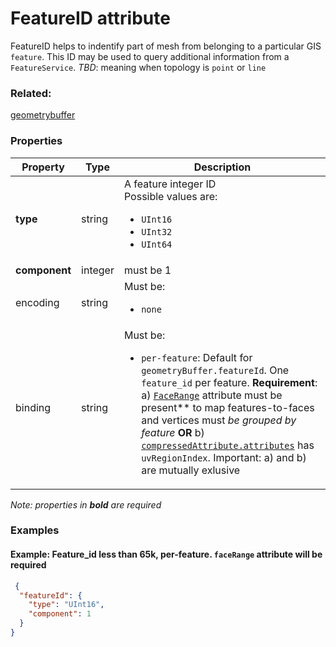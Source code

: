 # FeatureID attribute

FeatureID helps to indentify part of mesh from belonging to a particular GIS `feature`. This ID may be used to query additional information from a `FeatureService`. _TBD_: meaning when topology is `point` or `line` 

### Related:

[geometrybuffer](geometrybuffer.md)
### Properties

| Property | Type | Description |
| --- | --- | --- |
| **type** | string | A feature integer ID<div>Possible values are:<ul><li>`UInt16`</li><li>`UInt32`</li><li>`UInt64`</li></ul></div> |
| **component** | integer | must be 1 |
| encoding | string | <div>Must be:<ul><li>`none`</li></ul></div> |
| binding | string | <div>Must be:<ul><li>`per-feature`: Default for `geometryBuffer.featureId`. One `feature_id` per feature. **Requirement**: a) [`FaceRange`](geometryfacerange.md) attribute must be present** to map features-to-faces and vertices must _be grouped by feature_ **OR** b) [`compressedAttribute.attributes`](compressedAttributes.md) has `uvRegionIndex`. Important: a) and b) are mutually exlusive</li></ul></div> |

*Note: properties in **bold** are required*

### Examples 

#### Example: Feature_id less than 65k, per-feature. `faceRange` attribute will be required 

```json
 {
  "featureId": {
    "type": "UInt16",
    "component": 1
  }
} 
```

